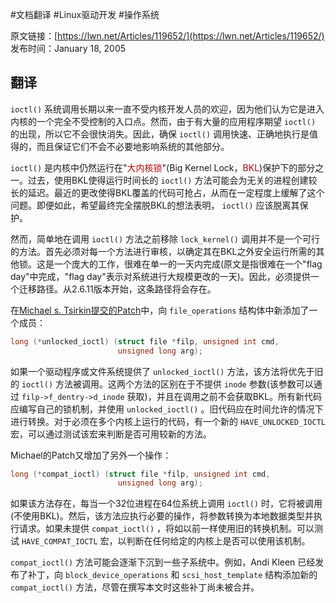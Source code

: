 #文档翻译 #Linux驱动开发 #操作系统 

原文链接：[https://lwn.net/Articles/119652/](https://lwn.net/Articles/119652/)
发布时间：January 18, 2005

## 翻译

`ioctl()` 系统调用长期以来一直不受内核开发人员的欢迎，因为他们认为它是进入内核的一个完全不受控制的入口点。然而，由于有大量的应用程序期望 `ioctl()` 的出现，所以它不会很快消失。因此，确保 `ioctl()` 调用快速、正确地执行是值得的，而且保证它们不会不必要地影响系统的其他部分。

`ioctl()` 是内核中仍然运行在"<font color="#c00000">大内核锁</font>"(Big Kernel Lock，<font color="#c00000">BKL</font>)保护下的部分之一。过去，使用BKL使得运行时间长的 `ioctl()` 方法可能会为无关的进程创建较长的延迟。最近的更改使得BKL覆盖的代码可抢占，从而在一定程度上缓解了这个问题。即便如此，希望最终完全摆脱BKL的想法表明， `ioctl()` 应该脱离其保护。

然而，简单地在调用 `ioctl()` 方法之前移除 `lock_kernel()` 调用并不是一个可行的方法。首先必须对每一个方法进行审核，以确定其在BKL之外安全运行所需的其他锁。这是一个庞大的工作，很难在单一的一天内完成(原文是指很难在一个"flag day"中完成，"flag day"表示对系统进行大规模更改的一天)。因此，必须提供一个迁移路径。从2.6.11版本开始，这条路径将会存在。

在[Michael s. Tsirkin提交的Patch](https://lwn.net/Articles/119656/)中，向 `file_operations` 结构体中新添加了一个成员：

```C
long (*unlocked_ioctl) (struct file *filp, unsigned int cmd, 
                        unsigned long arg);
```

如果一个驱动程序或文件系统提供了 `unlocked_ioctl()` 方法，该方法将优先于旧的 `ioctl()` 方法被调用。这两个方法的区别在于不提供 `inode` 参数(该参数可以通过 `filp->f_dentry->d_inode` 获取)，并且在调用之前不会获取BKL。所有新代码应编写自己的锁机制，并使用 `unlocked_ioctl()` 。旧代码应在时间允许的情况下进行转换。对于必须在多个内核上运行的代码，有一个新的 `HAVE_UNLOCKED_IOCTL` 宏，可以通过测试该宏来判断是否可用较新的方法。

Michael的Patch又增加了另外一个操作：

```C
long (*compat_ioctl) (struct file *filp, unsigned int cmd, 
                        unsigned long arg);
```

如果该方法存在，每当一个32位进程在64位系统上调用 `ioctl()` 时，它将被调用(不使用BKL)。然后，该方法应执行必要的操作，将参数转换为本地数据类型并执行请求。如果未提供 `compat_ioctl()` ，将如以前一样使用旧的转换机制。可以测试 `HAVE_COMPAT_IOCTL` 宏，以判断在任何给定的内核上是否可以使用该机制。

`compat_ioctl()` 方法可能会逐渐下沉到一些子系统中。例如，Andi Kleen 已经发布了补丁，向 `block_device_operations` 和 `scsi_host_template` 结构添加新的 `compat_ioctl()` 方法，尽管在撰写本文时这些补丁尚未被合并。
